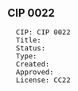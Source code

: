 ## CIP 0022

<pre>
  CIP: CIP 0022
  Title: 
  Status: 
  Type: 
  Created: 
  Approved: 
  License: CC22
</pre>
